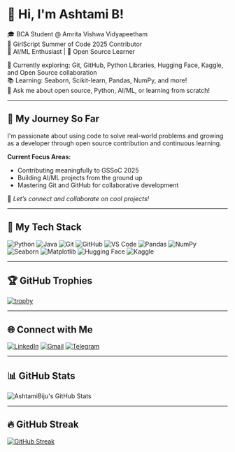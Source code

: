 # 👋 Hi, I'm Ashtami B! 

🎓 BCA Student @ Amrita Vishwa Vidyapeetham  
🌟 GirlScript Summer of Code 2025 Contributor  
🤖 AI/ML Enthusiast | 🧠 Open Source Learner  

🔭 Currently exploring: Git, GitHub, Python Libraries, Hugging Face, Kaggle, and Open Source collaboration  
📚 Learning: Seaborn, Scikit-learn, Pandas, NumPy, and more!  
💬 Ask me about open source, Python, AI/ML, or learning from scratch!  

---

## 🚀 My Journey So Far
I'm passionate about using code to solve real-world problems and growing as a developer through open source contribution and continuous learning.  

**Current Focus Areas:**
- Contributing meaningfully to GSSoC 2025  
- Building AI/ML projects from the ground up  
- Mastering Git and GitHub for collaborative development  

📌 *Let’s connect and collaborate on cool projects!*  

---

## 🧠 My Tech Stack

![Python](https://img.shields.io/badge/Python-3776AB?style=for-the-badge&logo=python&logoColor=white) 
![Java](https://img.shields.io/badge/Java-007396?style=for-the-badge&logo=java&logoColor=white)
![Git](https://img.shields.io/badge/Git-F05032?style=for-the-badge&logo=git&logoColor=white) 
![GitHub](https://img.shields.io/badge/GitHub-181717?style=for-the-badge&logo=github&logoColor=white) 
![VS Code](https://img.shields.io/badge/VSCode-007ACC?style=for-the-badge&logo=visual-studio-code&logoColor=white) 
![Pandas](https://img.shields.io/badge/Pandas-150458?style=for-the-badge&logo=pandas&logoColor=white) 
![NumPy](https://img.shields.io/badge/Numpy-013243?style=for-the-badge&logo=numpy&logoColor=white) 
![Seaborn](https://img.shields.io/badge/Seaborn-3776AB?style=for-the-badge&logo=python&logoColor=white) 
![Matplotlib](https://img.shields.io/badge/Matplotlib-11557C?style=for-the-badge&logo=python&logoColor=white)
![Hugging Face](https://img.shields.io/badge/Hugging_Face-FF6F00?style=for-the-badge&logo=huggingface&logoColor=white)
![Kaggle](https://img.shields.io/badge/Kaggle-20BEFF?style=for-the-badge&logo=kaggle&logoColor=white)

---

## 🏆 GitHub Trophies
[![trophy](https://github-profile-trophy.vercel.app/?username=AshtamiBiju&theme=onedark&no-frame=true&column=7)](https://github.com/AshtamiBiju)


---

## 🌐 Connect with Me
[![LinkedIn](https://img.shields.io/badge/LinkedIn-blue?style=for-the-badge&logo=linkedin&logoColor=white)](https://www.linkedin.com/in/ashtami-b/) 
[![Gmail](https://img.shields.io/badge/Gmail-D14836?style=for-the-badge&logo=gmail&logoColor=white)](mailto:your-email@gmail.com) 
[![Telegram](https://img.shields.io/badge/Telegram-2CA5E0?style=for-the-badge&logo=telegram&logoColor=white)](https://t.me/yourusername)  

---

## 📊 GitHub Stats
![AshtamiBiju's GitHub Stats](https://github-readme-stats.vercel.app/api?username=AshtamiBiju&show_icons=true&theme=tokyonight)

---

## 🔥 GitHub Streak
[![GitHub Streak](https://streak-stats.demolab.com?user=AshtamiBiju&theme=tokyonight&hide_border=true)](https://github.com/AshtamiBiju)
